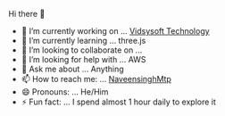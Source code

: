  Hi there 👋



- 🔭 I’m currently working on ... [Vidsysoft Technology](https://www.vidsysoft.com)
- 🌱 I’m currently learning ... three.js 
- 👯 I’m looking to collaborate on ...
- 🤔 I’m looking for help with ... AWS
- 💬 Ask me about ... Anything
- 📫 How to reach me: ... [NaveensinghMtp](https://twitter.com/NaveensinghMtp)
- 😄 Pronouns: ... He/Him
- ⚡ Fun fact: ... I spend almost 1 hour daily to explore it
